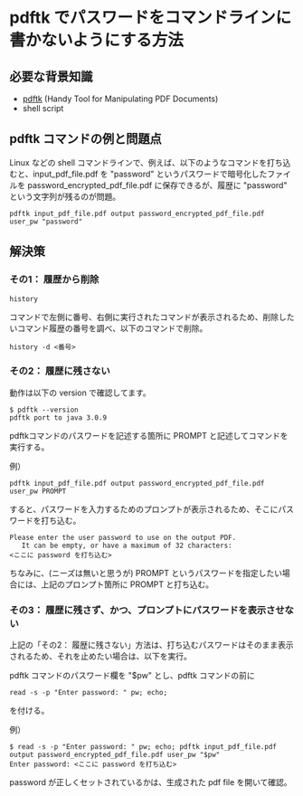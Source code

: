 # pdftk でパスワードをコマンドラインに書かないようにする方法

## 必要な背景知識

- [pdftk](https://gitlab.com/pdftk-java/pdftk) (Handy Tool for Manipulating PDF Documents)
- shell script

## pdftk コマンドの例と問題点

Linux などの shell コマンドラインで、例えば、以下のようなコマンドを打ち込むと、input_pdf_file.pdf を "password" というパスワードで暗号化したファイルを password_encrypted_pdf_file.pdf に保存できるが、履歴に "password" という文字列が残るのが問題。

```shell
pdftk input_pdf_file.pdf output password_encrypted_pdf_file.pdf user_pw "password"
```

## 解決策

### その1： 履歴から削除

```shell
history
```

コマンドで左側に番号、右側に実行されたコマンドが表示されるため、削除したいコマンド履歴の番号を調べ、以下のコマンドで削除。

```shell
history -d <番号>
```

### その2： 履歴に残さない

動作は以下の version で確認してます。

```console
$ pdftk --version
pdftk port to java 3.0.9
```

pdftkコマンドのパスワードを記述する箇所に PROMPT と記述してコマンドを実行する。

例）

```shell
pdftk input_pdf_file.pdf output password_encrypted_pdf_file.pdf user_pw PROMPT
```

すると、パスワードを入力するためのプロンプトが表示されるため、そこにパスワードを打ち込む。

```console
Please enter the user password to use on the output PDF.
   It can be empty, or have a maximum of 32 characters:
<ここに password を打ち込む> 
```

ちなみに、(ニーズは無いと思うが) PROMPT というパスワードを指定したい場合には、上記のプロンプト箇所に PROMPT と打ち込む。

### その3： 履歴に残さず、かつ、プロンプトにパスワードを表示させない

上記の「その2： 履歴に残さない」方法は、打ち込むパスワードはそのまま表示されるため、それを止めたい場合は、以下を実行。

pdftk コマンドのパスワード欄を "$pw" とし、pdftk コマンドの前に

```shell
read -s -p "Enter password: " pw; echo; 
```

を付ける。

例）

```console
$ read -s -p "Enter password: " pw; echo; pdftk input_pdf_file.pdf output password_encrypted_pdf_file.pdf user_pw "$pw"
Enter password: <ここに password を打ち込む> 
```

password が正しくセットされているかは、生成された pdf file を開いて確認。
